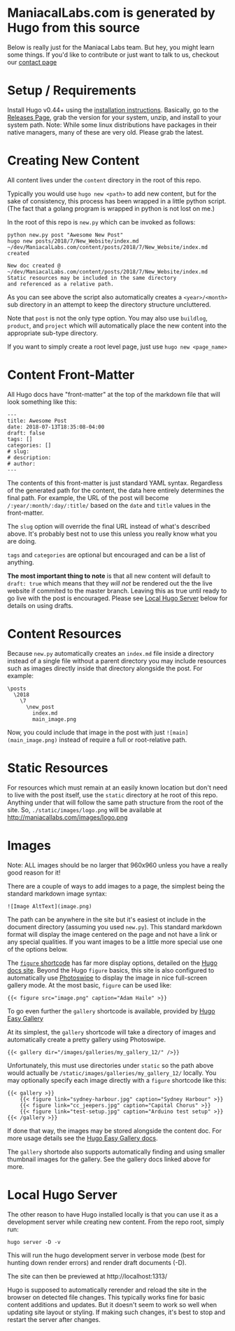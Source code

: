 # ManiacalLabs.com is generated by Hugo from this source

Below is really just for the Maniacal Labs team. But hey, you might learn some things. If you'd like to contribute or just want to talk to us, checkout our [contact page](https://maniacallabs.com/contact/)

# Setup / Requirements

Install Hugo v0.44+ using the [installation instructions](https://gohugo.io/getting-started/installing).
Basically, go to the [Releases Page](https://github.com/gohugoio/hugo/releases), grab the version for your system, unzip, and install to your system path. Note: While some linux distributions have packages in their native managers, many of these are very old. Please grab the latest.

# Creating New Content

All content lives under the `content` directory in the root of this repo.

Typically you would use `hugo new <path>` to add new content, but for the sake of consistency, this process has been wrapped in a little python script. (The fact that a golang program is wrapped in python is not lost on me.)

In the root of this repo is `new.py` which can be invoked as follows:

```
python new.py post "Awesome New Post"
hugo new posts/2018/7/New_Website/index.md
~/dev/ManiacalLabs.com/content/posts/2018/7/New_Website/index.md created

New doc created @ ~/dev/ManiacalLabs.com/content/posts/2018/7/New_Website/index.md
Static resources may be included in the same directory
and referenced as a relative path.
```

As you can see above the script also automatically creates a `<year>/<month>` sub directory in an attempt to keep the directory structure uncluttered.

Note that `post` is not the only type option. You may also use `buildlog`, `product`, and `project` which will automatically place the new content into the appropriate sub-type directory.

If you want to simply create a root level page, just use `hugo new <page_name>`

# Content Front-Matter
All Hugo docs have "front-matter" at the top of the markdown file that will look something like this:

```
---
title: Awesome Post
date: 2018-07-13T18:35:08-04:00
draft: false
tags: []
categories: []
# slug:
# description:
# author:
---
```

The contents of this front-matter is just standard YAML syntax. Regardless of the generated path for the content, the data here entirely determines the final path. For example, the URL of the post will become `/:year/:month/:day/:title/` based on the `date` and `title` values in the front-matter.

The `slug` option will override the final URL instead of what's described above. It's probably best not to use this unless you really know what you are doing.

`tags` and `categories` are optional but encouraged and can be a list of anything.

**The most important thing to note** is that all new content will default to `draft: true` which means that they *will not* be rendered out the the live website if commited to the master branch. Leaving this as true until ready to go live with the post is encouraged.  Please see [Local Hugo Server](#local-hugo-server) below for details on using drafts.

# Content Resources

Because `new.py` automatically creates an `index.md` file inside a directory instead of a single file without a parent directory you may include resources such as images directly inside that directory alongside the post. For example:

```
\posts
  \2018
    \7
      \new_post
        index.md
        main_image.png
```

Now, you could include that image in the post with just `![main](main_image.png)` instead of require a full or root-relative path.

# Static Resources

For resources which must remain at an easily known location but don't need to live with the post itself, use the `static` directory at he root of this repo. Anything under that will follow the same path structure from the root of the site. So, `./static/images/logo.png` will be available at http://maniacallabs.com/images/logo.png

# Images

Note: ALL images should be no larger that 960x960 unless you have a really good reason for it!

There are a couple of ways to add images to a page, the simplest being the standard markdown image syntax:

`![Image AltText](image.png)`

The path can be anywhere in the site but it's easiest ot include in the document directory (assuming you used `new.py`). This standard markdown format will display the image centered on the page and not have a link or any special qualities. If you want images to be a little more special use one of the options below.

The [`figure` shortcode](https://gohugo.io/content-management/shortcodes/#figure) has far more display options, detailed on the [Hugo docs site](https://gohugo.io/content-management/shortcodes/#figure).
Beyond the Hugo `figure` basics, this site is also configured to automatically use [Photoswipe](http://photoswipe.com/) to display the image in nice full-screen gallery mode. At the most basic, `figure` can be used like:

`{{< figure src="image.png" caption="Adam Haile" >}}`

To go even further the `gallery` shortcode is available, provided by [Hugo Easy Gallery](https://www.liwen.id.au/heg/)

At its simplest, the `gallery` shortcode will take a directory of images and automatically create a pretty gallery using Photoswipe.

`{{< gallery dir="/images/galleries/my_gallery_12/" />}}`

Unfortunately, this must use directories under `static` so the path above would actually be `/static/images/galleries/my_gallery_12/` locally. You may optionally specify each image directly with a `figure` shortcode like this:

```
{{< gallery >}}
    {{< figure link="sydney-harbour.jpg" caption="Sydney Harbour" >}}
    {{< figure link="cc_jeepers.jpg" caption="Capital Chorus" >}}
    {{< figure link="test-setup.jpg" caption="Arduino test setup" >}}
{{< /gallery >}}
```

If done that way, the images may be stored alongside the content doc. For more usage details see the [Hugo Easy Gallery docs](https://www.liwen.id.au/heg/).

The `gallery` shortode also supports automatically finding and using smaller thumbnail images for the gallery. See the gallery docs linked above for more.

# Local Hugo Server

The other reason to have Hugo installed locally is that you can use it as a development server while creating new content. From the repo root, simply run:

`hugo server -D -v`

This will run the hugo development server in verbose mode (best for hunting down render errors) and render draft documents (-D).

The site can then be previewed at http://localhost:1313/

Hugo is supposed to automatically rerender and reload the site in the browser on detected file changes. This typically works fine for basic content additions and updates. But it doesn't seem to work so well when updating site layout or styling. If making such changes, it's best to stop and restart the server after changes.
